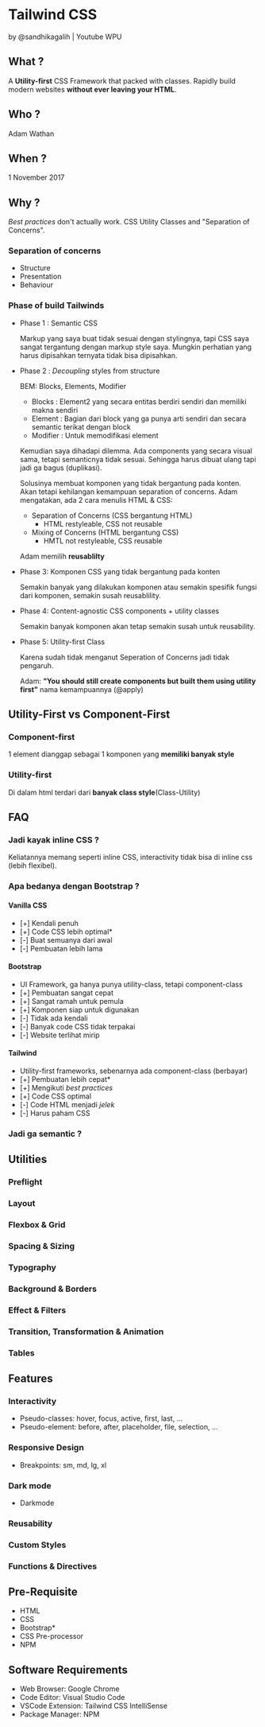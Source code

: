 # Tailwind CSS

by @sandhikagalih | Youtube WPU

## What ?

A **Utility-first** CSS Framework that packed with classes. Rapidly build modern websites **without ever leaving your HTML**.

## Who ?

Adam Wathan

## When ?

1 November 2017

## Why ?

_Best practices_ don't actually work. CSS Utility Classes and "Separation of Concerns".

### Separation of concerns

- Structure
- Presentation
- Behaviour

### Phase of build Tailwinds

- Phase 1 : Semantic CSS

  Markup yang saya buat tidak sesuai dengan stylingnya, tapi CSS saya sangat tergantung dengan markup style saya. Mungkin perhatian yang harus dipisahkan ternyata tidak bisa dipisahkan.

- Phase 2 : _Decoupling_ styles from structure

  BEM: Blocks, Elements, Modifier

  - Blocks : Element2 yang secara entitas berdiri sendiri dan memiliki makna sendiri
  - Element : Bagian dari block yang ga punya arti sendiri dan secara semantic terikat dengan block
  - Modifier : Untuk memodifikasi element

  Kemudian saya dihadapi dilemma. Ada components yang secara visual sama, tetapi semanticnya tidak sesuai. Sehingga harus dibuat ulang tapi jadi ga bagus (duplikasi).

  Solusinya membuat komponen yang tidak bergantung pada konten. Akan tetapi kehilangan kemampuan separation of concerns. Adam mengatakan, ada 2 cara menulis HTML & CSS:

  - Separation of Concerns (CSS bergantung HTML)
    - HTML restyleable, CSS not reusable
  - Mixing of Concerns (HTML bergantung CSS)
    - HMTL not restyleable, CSS reusable

  Adam memilih **reusablilty**

- Phase 3: Komponen CSS yang tidak bergantung pada konten

  Semakin banyak yang dilakukan komponen atau semakin spesifik fungsi dari komponen, semakin susah reusablility.

- Phase 4: Content-agnostic CSS components + utility classes

  Semakin banyak komponen akan tetap semakin susah untuk reusability.

- Phase 5: Utility-first Class

  Karena sudah tidak menganut Seperation of Concerns jadi tidak pengaruh.

  Adam: **"You should still create components but built them using utility first"** nama kemampuannya (@apply)

## Utility-First vs Component-First

### Component-first

1 element dianggap sebagai 1 komponen yang **memiliki banyak style**

### Utility-first

Di dalam html terdari dari **banyak class style**(Class-Utility)

## FAQ

### Jadi kayak inline CSS ?

Keliatannya memang seperti inline CSS, interactivity tidak bisa di inline css (lebih flexibel).

### Apa bedanya dengan Bootstrap ?

#### Vanilla CSS

- [+] Kendali penuh
- [+] Code CSS lebih optimal\*
- [-] Buat semuanya dari awal
- [-] Pembuatan lebih lama

#### Bootstrap

- UI Framework, ga hanya punya utility-class, tetapi component-class
- [+] Pembuatan sangat cepat
- [+] Sangat ramah untuk pemula
- [+] Komponen siap untuk digunakan
- [-] Tidak ada kendali
- [-] Banyak code CSS tidak terpakai
- [-] Website terlihat mirip

#### Tailwind

- Utility-first frameworks, sebenarnya ada component-class (berbayar)
- [+] Pembuatan lebih cepat\*
- [+] Mengikuti _best practices_
- [+] Code CSS optimal
- [-] Code HTML menjadi _jelek_
- [-] Harus paham CSS

### Jadi ga semantic ?

## Utilities

### Preflight

### Layout

### Flexbox & Grid

### Spacing & Sizing

### Typography

### Background & Borders

### Effect & Filters

### Transition, Transformation & Animation

### Tables

## Features

### Interactivity

- Pseudo-classes: hover, focus, active, first, last, ...
- Pseudo-element: before, after, placeholder, file, selection, ...

### Responsive Design

- Breakpoints: sm, md, lg, xl

### Dark mode

- Darkmode

### Reusability

### Custom Styles

### Functions & Directives

## Pre-Requisite

- HTML
- CSS
- Bootstrap\*
- CSS Pre-processor
- NPM

## Software Requirements

- Web Browser: Google Chrome
- Code Editor: Visual Studio Code
- VSCode Extension: Tailwind CSS IntelliSense
- Package Manager: NPM
